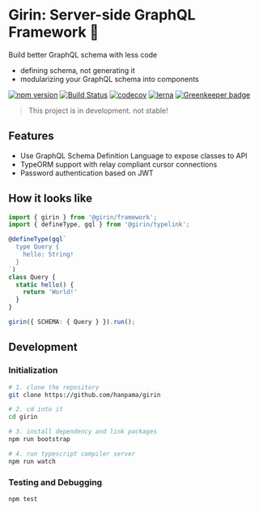 # Girin: Server-side GraphQL Framework 🦒

Build better GraphQL schema with less code
* defining schema, not generating it
* modularizing your GraphQL schema into components

[![npm version](https://badge.fury.io/js/girin.svg)](https://badge.fury.io/js/girin)
[![Build Status](https://travis-ci.org/hanpama/girin.svg?branch=master)](https://travis-ci.org/hanpama/girin)
[![codecov](https://codecov.io/gh/hanpama/girin/branch/master/graph/badge.svg)](https://codecov.io/gh/hanpama/girin)
[![lerna](https://img.shields.io/badge/maintained%20with-lerna-cc00ff.svg)](https://lernajs.io/) [![Greenkeeper badge](https://badges.greenkeeper.io/hanpama/girin.svg)](https://greenkeeper.io/)

> This project is in development. not stable!

## Features

* Use GraphQL Schema Definition Language to expose classes to API
* TypeORM support with relay compliant cursor connections
* Password authentication based on JWT


## How it looks like

```ts
import { girin } from '@girin/framework';
import { defineType, gql } from '@girin/typelink';

@defineType(gql`
  type Query {
    hello: String!
  }
`)
class Query {
  static hello() {
    return 'World!'
  }
}

girin({ SCHEMA: { Query } }).run();
```
<!--
## Get started

```sh
npm install girin graphql
```

`@girin/framework` package is for bootstrapping server with your schema.

`@girin/typelink` package provides decorator and `gql` template tag,
a SDL parser for linking class to GraphQL type. -->


## Development

### Initialization

```sh
# 1. clone the repository
git clone https://github.com/hanpama/girin

# 2. cd into it
cd girin

# 3. install dependency and link packages
npm run bootstrap

# 4. run typescript compiler server
npm run watch
```

### Testing and Debugging

```
npm test
```
